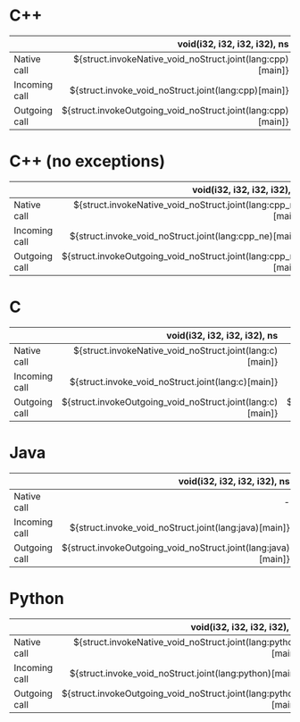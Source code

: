 # C++
|               | void(i32, i32, i32, i32), ns | void(FlatStruct), ns | FlatStruct(void), ns | void(NestedStruct), ns | NestedStruct(void), ns |
| ------------- | ---------------------------: | -------------------: | -------------------: | ---------------------: | ---------------------: |
| Native call   | ${struct.invokeNative_void_noStruct.joint(lang:cpp)[main]} | ${struct.invokeNative_void_flatStruct.joint(lang:cpp)[main]} | ${struct.invokeNative_flatStruct_void.joint(lang:cpp)[main]} | ${struct.invokeNative_void_nestedStruct.joint(lang:cpp)[main]} | ${struct.invokeNative_nestedStruct_void.joint(lang:cpp)[main]} |
| Incoming call | ${struct.invoke_void_noStruct.joint(lang:cpp)[main]} | ${struct.invoke_void_flatStruct.joint(lang:cpp)[main]} | ${struct.invoke_flatStruct_void.joint(lang:cpp)[main]} | ${struct.invoke_void_nestedStruct.joint(lang:cpp)[main]} | ${struct.invoke_nestedStruct_void.joint(lang:cpp)[main]} |
| Outgoing call | ${struct.invokeOutgoing_void_noStruct.joint(lang:cpp)[main]} | ${struct.invokeOutgoing_void_flatStruct.joint(lang:cpp)[main]} | ${struct.invokeOutgoing_flatStruct_void.joint(lang:cpp)[main]} | ${struct.invokeOutgoing_void_nestedStruct.joint(lang:cpp)[main]} | ${struct.invokeOutgoing_nestedStruct_void.joint(lang:cpp)[main]} |

# C++ (no exceptions)
|               | void(i32, i32, i32, i32), ns | void(FlatStruct), ns | FlatStruct(void), ns | void(NestedStruct), ns | NestedStruct(void), ns |
| ------------- | ---------------------------: | -------------------: | -------------------: | ---------------------: | ---------------------: |
| Native call   | ${struct.invokeNative_void_noStruct.joint(lang:cpp_ne)[main]} | ${struct.invokeNative_void_flatStruct.joint(lang:cpp_ne)[main]} | ${struct.invokeNative_flatStruct_void.joint(lang:cpp_ne)[main]} | ${struct.invokeNative_void_nestedStruct.joint(lang:cpp_ne)[main]} | ${struct.invokeNative_nestedStruct_void.joint(lang:cpp_ne)[main]} |
| Incoming call | ${struct.invoke_void_noStruct.joint(lang:cpp_ne)[main]} | ${struct.invoke_void_flatStruct.joint(lang:cpp_ne)[main]} | ${struct.invoke_flatStruct_void.joint(lang:cpp_ne)[main]} | ${struct.invoke_void_nestedStruct.joint(lang:cpp_ne)[main]} | ${struct.invoke_nestedStruct_void.joint(lang:cpp_ne)[main]} |
| Outgoing call | ${struct.invokeOutgoing_void_noStruct.joint(lang:cpp_ne)[main]} | ${struct.invokeOutgoing_void_flatStruct.joint(lang:cpp_ne)[main]} | ${struct.invokeOutgoing_flatStruct_void.joint(lang:cpp_ne)[main]} | ${struct.invokeOutgoing_void_nestedStruct.joint(lang:cpp_ne)[main]} | ${struct.invokeOutgoing_nestedStruct_void.joint(lang:cpp_ne)[main]} |

# C
|               | void(i32, i32, i32, i32), ns | void(FlatStruct), ns | FlatStruct(void), ns | void(NestedStruct), ns | NestedStruct(void), ns |
| ------------- | ---------------------------: | -------------------: | -------------------: | ---------------------: | ---------------------: |
| Native call   | ${struct.invokeNative_void_noStruct.joint(lang:c)[main]} | ${struct.invokeNative_void_flatStruct.joint(lang:c)[main]} | ${struct.invokeNative_flatStruct_void.joint(lang:c)[main]} | ${struct.invokeNative_void_nestedStruct.joint(lang:c)[main]} | ${struct.invokeNative_nestedStruct_void.joint(lang:c)[main]} |
| Incoming call | ${struct.invoke_void_noStruct.joint(lang:c)[main]} | ${struct.invoke_void_flatStruct.joint(lang:c)[main]} | ${struct.invoke_flatStruct_void.joint(lang:c)[main]} | ${struct.invoke_void_nestedStruct.joint(lang:c)[main]} | ${struct.invoke_nestedStruct_void.joint(lang:c)[main]} |
| Outgoing call | ${struct.invokeOutgoing_void_noStruct.joint(lang:c)[main]} | ${struct.invokeOutgoing_void_flatStruct.joint(lang:c)[main]} | ${struct.invokeOutgoing_flatStruct_void.joint(lang:c)[main]} | ${struct.invokeOutgoing_void_nestedStruct.joint(lang:c)[main]} | ${struct.invokeOutgoing_nestedStruct_void.joint(lang:c)[main]} |

# Java
|               | void(i32, i32, i32, i32), ns | void(FlatStruct), ns | FlatStruct(void), ns | void(NestedStruct), ns | NestedStruct(void), ns |
| ------------- | ---------------------------: | -------------------: | -------------------: | ---------------------: | ---------------------: |
| Native call   | - | - | - | - | - |
| Incoming call | ${struct.invoke_void_noStruct.joint(lang:java)[main]} | ${struct.invoke_void_flatStruct.joint(lang:java)[main]} | ${struct.invoke_flatStruct_void.joint(lang:java)[main]} | ${struct.invoke_void_nestedStruct.joint(lang:java)[main]} | ${struct.invoke_nestedStruct_void.joint(lang:java)[main]} |
| Outgoing call | ${struct.invokeOutgoing_void_noStruct.joint(lang:java)[main]} | ${struct.invokeOutgoing_void_flatStruct.joint(lang:java)[main]} | ${struct.invokeOutgoing_flatStruct_void.joint(lang:java)[main]} | ${struct.invokeOutgoing_void_nestedStruct.joint(lang:java)[main]} | ${struct.invokeOutgoing_nestedStruct_void.joint(lang:java)[main]} |

# Python
|               | void(i32, i32, i32, i32), ns | void(FlatStruct), ns | FlatStruct(void), ns | void(NestedStruct), ns | NestedStruct(void), ns |
| ------------- | ---------------------------: | -------------------: | -------------------: | ---------------------: | ---------------------: |
| Native call   | ${struct.invokeNative_void_noStruct.joint(lang:python)[main]} | ${struct.invokeNative_void_flatStruct.joint(lang:python)[main]} | ${struct.invokeNative_flatStruct_void.joint(lang:python)[main]} | ${struct.invokeNative_void_nestedStruct.joint(lang:python)[main]} | ${struct.invokeNative_nestedStruct_void.joint(lang:python)[main]} |
| Incoming call | ${struct.invoke_void_noStruct.joint(lang:python)[main]} | ${struct.invoke_void_flatStruct.joint(lang:python)[main]} | ${struct.invoke_flatStruct_void.joint(lang:python)[main]} | ${struct.invoke_void_nestedStruct.joint(lang:python)[main]} | ${struct.invoke_nestedStruct_void.joint(lang:python)[main]} |
| Outgoing call | ${struct.invokeOutgoing_void_noStruct.joint(lang:python)[main]} | ${struct.invokeOutgoing_void_flatStruct.joint(lang:python)[main]} | ${struct.invokeOutgoing_flatStruct_void.joint(lang:python)[main]} | ${struct.invokeOutgoing_void_nestedStruct.joint(lang:python)[main]} | ${struct.invokeOutgoing_nestedStruct_void.joint(lang:python)[main]} |
